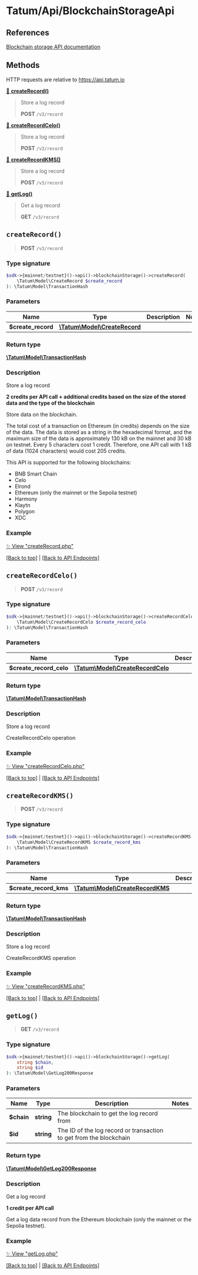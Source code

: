 # Tatum/Api/BlockchainStorageApi

## References

[Blockchain storage API documentation](https://apidoc.tatum.io/tag/Blockchain-storage/)

## Methods

HTTP requests are relative to https://api.tatum.io

[🔹 **createRecord()**](#createrecord) 

> Store a log record
> 
> **POST** `/v3/record`

[🔹 **createRecordCelo()**](#createrecordcelo) 

> Store a log record
> 
> **POST** `/v3/record`

[🔹 **createRecordKMS()**](#createrecordkms) 

> Store a log record
> 
> **POST** `/v3/record`

[🔹 **getLog()**](#getlog) 

> Get a log record
> 
> **GET** `/v3/record`



## `createRecord()`

> **POST** `/v3/record`

### Type signature

```php
$sdk->{mainnet/testnet}()->api()->blockchainStorage()->createRecord(
    \Tatum\Model\CreateRecord $create_record
): \Tatum\Model\TransactionHash
```

### Parameters

Name | Type | Description  | Notes
------------- | ------------- | ------------- | -------------
 **$create_record** | [**\Tatum\Model\CreateRecord**](../Model/CreateRecord.md) |  |

### Return type

[**\Tatum\Model\TransactionHash**](../Model/TransactionHash.md)

### Description

Store a log record

<p><b>2 credits per API call + additional credits based on the size of the stored data and the type of the blockchain</b></p>
 <p>Store data on the blockchain.</p>
 <p>The total cost of a transaction on Ethereum (in credits) depends on the size of the data. The data is stored as a string in the hexadecimal format, and the maximum size of the data is approximately 130 kB on the mainnet and 30 kB on testnet. Every 5 characters cost 1 credit.
 Therefore, one API call with 1 kB of data (1024 characters) would cost 205 credits.</p>
 <p>This API is supported for the following blockchains:</p>
 <ul> <li>BNB Smart Chain</li> <li>Celo</li> <li>Elrond</li> <li>Ethereum (only the mainnet or the Sepolia testnet)</li> <li>Harmony</li> <li>Klaytn</li> <li>Polygon</li> <li>XDC</li> </ul>

### Example

[✨ View "createRecord.php"](https://github.com/tatumio/tatum-php/blob/master/examples/Api/BlockchainStorageApi/createRecord.php)

[[Back to top]](#) | [[Back to API Endpoints]](../index.md#api-endpoints)

## `createRecordCelo()`

> **POST** `/v3/record`

### Type signature

```php
$sdk->{mainnet/testnet}()->api()->blockchainStorage()->createRecordCelo(
    \Tatum\Model\CreateRecordCelo $create_record_celo
): \Tatum\Model\TransactionHash
```

### Parameters

Name | Type | Description  | Notes
------------- | ------------- | ------------- | -------------
 **$create_record_celo** | [**\Tatum\Model\CreateRecordCelo**](../Model/CreateRecordCelo.md) |  |

### Return type

[**\Tatum\Model\TransactionHash**](../Model/TransactionHash.md)

### Description

Store a log record

CreateRecordCelo operation

### Example

[✨ View "createRecordCelo.php"](https://github.com/tatumio/tatum-php/blob/master/examples/Api/BlockchainStorageApi/createRecordCelo.php)

[[Back to top]](#) | [[Back to API Endpoints]](../index.md#api-endpoints)

## `createRecordKMS()`

> **POST** `/v3/record`

### Type signature

```php
$sdk->{mainnet/testnet}()->api()->blockchainStorage()->createRecordKMS(
    \Tatum\Model\CreateRecordKMS $create_record_kms
): \Tatum\Model\TransactionHash
```

### Parameters

Name | Type | Description  | Notes
------------- | ------------- | ------------- | -------------
 **$create_record_kms** | [**\Tatum\Model\CreateRecordKMS**](../Model/CreateRecordKMS.md) |  |

### Return type

[**\Tatum\Model\TransactionHash**](../Model/TransactionHash.md)

### Description

Store a log record

CreateRecordKMS operation

### Example

[✨ View "createRecordKMS.php"](https://github.com/tatumio/tatum-php/blob/master/examples/Api/BlockchainStorageApi/createRecordKMS.php)

[[Back to top]](#) | [[Back to API Endpoints]](../index.md#api-endpoints)

## `getLog()`

> **GET** `/v3/record`

### Type signature

```php
$sdk->{mainnet/testnet}()->api()->blockchainStorage()->getLog(
    string $chain,
    string $id
): \Tatum\Model\GetLog200Response
```

### Parameters

Name | Type | Description  | Notes
------------- | ------------- | ------------- | -------------
 **$chain** | **string**  | The blockchain to get the log record from |
 **$id** | **string**  | The ID of the log record or transaction to get from the blockchain |

### Return type

[**\Tatum\Model\GetLog200Response**](../Model/GetLog200Response.md)

### Description

Get a log record

<p><b>1 credit per API call</b></p>
 <p>Get a log data record from the Ethereum blockchain (only the mainnet or the Sepolia testnet).</p>


### Example

[✨ View "getLog.php"](https://github.com/tatumio/tatum-php/blob/master/examples/Api/BlockchainStorageApi/getLog.php)

[[Back to top]](#) | [[Back to API Endpoints]](../index.md#api-endpoints)
